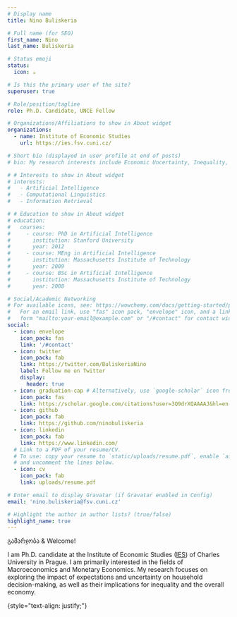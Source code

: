 ```yaml
---
# Display name
title: Nino Buliskeria 

# Full name (for SEO)
first_name: Nino
last_name: Buliskeria

# Status emoji
status:
  icon: ☕️

# Is this the primary user of the site?
superuser: true

# Role/position/tagline
role: Ph.D. Candidate, UNCE Fellow 

# Organizations/Affiliations to show in About widget
organizations:
  - name: Institute of Economic Studies 
    url: https://ies.fsv.cuni.cz/

# Short bio (displayed in user profile at end of posts)
# bio: My research interests include Economic Uncertainty, Inequality, Heterogeneous Agents and Dinamic Macroeconomics.

# # Interests to show in About widget
# interests:
#   - Artificial Intelligence
#   - Computational Linguistics
#   - Information Retrieval

# # Education to show in About widget
# education:
#   courses:
#     - course: PhD in Artificial Intelligence
#       institution: Stanford University
#       year: 2012
#     - course: MEng in Artificial Intelligence
#       institution: Massachusetts Institute of Technology
#       year: 2009
#     - course: BSc in Artificial Intelligence
#       institution: Massachusetts Institute of Technology
#       year: 2008

# Social/Academic Networking
# For available icons, see: https://wowchemy.com/docs/getting-started/page-builder/#icons
#   For an email link, use "fas" icon pack, "envelope" icon, and a link in the
#   form "mailto:your-email@example.com" or "/#contact" for contact widget.
social:
  - icon: envelope
    icon_pack: fas
    link: '/#contact'
  - icon: twitter
    icon_pack: fab
    link: https://twitter.com/BuliskeriaNino
    label: Follow me on Twitter
    display:
      header: true
  - icon: graduation-cap # Alternatively, use `google-scholar` icon from `ai` icon pack
    icon_pack: fas
    link: https://scholar.google.com/citations?user=3Q9drXQAAAAJ&hl=en
  - icon: github
    icon_pack: fab
    link: https://github.com/ninobuliskeria
  - icon: linkedin
    icon_pack: fab
    link: https://www.linkedin.com/
  # Link to a PDF of your resume/CV.
  # To use: copy your resume to `static/uploads/resume.pdf`, enable `ai` icons in `params.yaml`,
  # and uncomment the lines below.
  - icon: cv
    icon_pack: fab
    link: uploads/resume.pdf

# Enter email to display Gravatar (if Gravatar enabled in Config)
email: 'nino.buliskeria@fsv.cuni.cz'

# Highlight the author in author lists? (true/false)
highlight_name: true
---
```



გამარჯობა & Welcome! 

I am Ph.D. candidate at the Institute of Economic Studies ([IES](https://ies.fsv.cuni.cz/)) of Charles University in Prague. I am primarily interested in the fields of Macroeconomics and Monetary Economics. My research focuses on exploring the impact of expectations and uncertainty on household decision-making, as well as their implications for inequality and the overall economy.

{style="text-align: justify;"}
